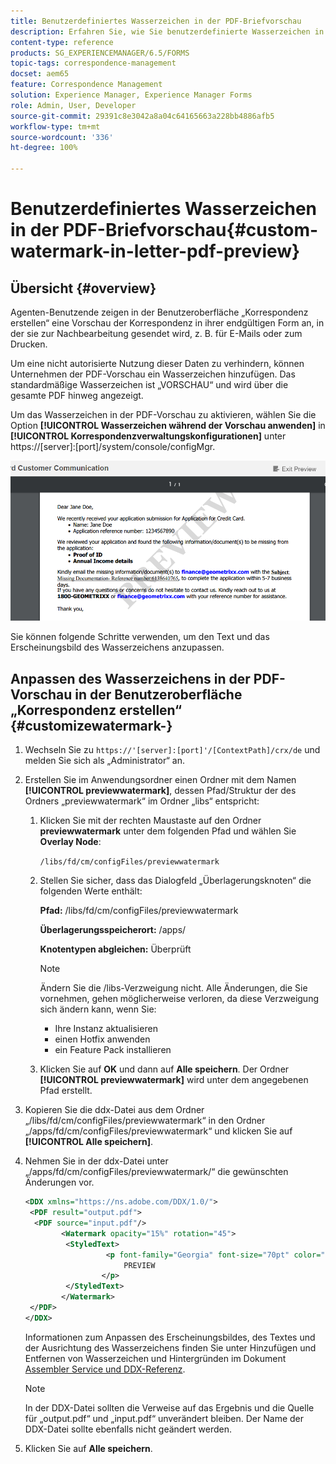 ```yaml
---
title: Benutzerdefiniertes Wasserzeichen in der PDF-Briefvorschau
description: Erfahren Sie, wie Sie benutzerdefinierte Wasserzeichen in der PDF-Briefvorschau erstellen.
content-type: reference
products: SG_EXPERIENCEMANAGER/6.5/FORMS
topic-tags: correspondence-management
docset: aem65
feature: Correspondence Management
solution: Experience Manager, Experience Manager Forms
role: Admin, User, Developer
source-git-commit: 29391c8e3042a8a04c64165663a228bb4886afb5
workflow-type: tm+mt
source-wordcount: '336'
ht-degree: 100%

---
```


# Benutzerdefiniertes Wasserzeichen in der PDF-Briefvorschau{#custom-watermark-in-letter-pdf-preview}

## Übersicht {#overview}

Agenten-Benutzende zeigen in der Benutzeroberfläche „Korrespondenz erstellen“ eine Vorschau der Korrespondenz in ihrer endgültigen Form an, in der sie zur Nachbearbeitung gesendet wird, z. B. für E-Mails oder zum Drucken.

Um eine nicht autorisierte Nutzung dieser Daten zu verhindern, können Unternehmen der PDF-Vorschau ein Wasserzeichen hinzufügen. Das standardmäßige Wasserzeichen ist „VORSCHAU“ und wird über die gesamte PDF hinweg angezeigt.

Um das Wasserzeichen in der PDF-Vorschau zu aktivieren, wählen Sie die Option **[!UICONTROL Wasserzeichen während der Vorschau anwenden]** in **[!UICONTROL Korrespondenzverwaltungskonfigurationen]** unter https://[server]:[port]/system/console/configMgr.

![default-watermark](assets/default-watermark.png)

Sie können folgende Schritte verwenden, um den Text und das Erscheinungsbild des Wasserzeichens anzupassen.

## Anpassen des Wasserzeichens in der PDF-Vorschau in der Benutzeroberfläche „Korrespondenz erstellen“ {#customizewatermark-}

1. Wechseln Sie zu `https://'[server]:[port]'/[ContextPath]/crx/de` und melden Sie sich als „Administrator“ an.
1. Erstellen Sie im Anwendungsordner einen Ordner mit dem Namen **[!UICONTROL previewwatermark]**, dessen Pfad/Struktur der des Ordners „previewwatermark“ im Ordner „libs“ entspricht:

   1. Klicken Sie mit der rechten Maustaste auf den Ordner **previewwatermark** unter dem folgenden Pfad und wählen Sie **Overlay Node**:

      `/libs/fd/cm/configFiles/previewwatermark`

   1. Stellen Sie sicher, dass das Dialogfeld „Überlagerungsknoten“ die folgenden Werte enthält:

      **Pfad:** /libs/fd/cm/configFiles/previewwatermark

      **Überlagerungsspeicherort:** /apps/

      **Knotentypen abgleichen:** Überprüft

      >[!NOTE]
      >
      >Ändern Sie die /libs-Verzweigung nicht. Alle Änderungen, die Sie vornehmen, gehen möglicherweise verloren, da diese Verzweigung sich ändern kann, wenn Sie:
      >
      >    
      >    
      >    * Ihre Instanz aktualisieren
      >    * einen Hotfix anwenden
      >    * ein Feature Pack installieren
      >    
      >

   1. Klicken Sie auf **OK** und dann auf **Alle speichern**. Der Ordner **[!UICONTROL previewwatermark]** wird unter dem angegebenen Pfad erstellt.

1. Kopieren Sie die ddx-Datei aus dem Ordner „/libs/fd/cm/configFiles/previewwatermark“ in den Ordner „/apps/fd/cm/configFiles/previewwatermark“ und klicken Sie auf **[!UICONTROL Alle speichern]**.
1. Nehmen Sie in der ddx-Datei unter „/apps/fd/cm/configFiles/previewwatermark/“ die gewünschten Änderungen vor.

   ```xml
   <DDX xmlns="https://ns.adobe.com/DDX/1.0/">
    <PDF result="output.pdf">
     <PDF source="input.pdf"/>
           <Watermark opacity="15%" rotation="45">
            <StyledText>
                     <p font-family="Georgia" font-size="70pt" color="black" font-weight="bold">
                         PREVIEW
                    </p>
            </StyledText>
           </Watermark>
    </PDF>
   </DDX>
   ```

   Informationen zum Anpassen des Erscheinungsbildes, des Textes und der Ausrichtung des Wasserzeichens finden Sie unter Hinzufügen und Entfernen von Wasserzeichen und Hintergründen im Dokument [Assembler Service und DDX-Referenz](https://help.adobe.com/de_DE/livecycle/11.0/ddxRef.pdf).

   >[!NOTE]
   >
   >In der DDX-Datei sollten die Verweise auf das Ergebnis und die Quelle für „output.pdf“ und „input.pdf“ unverändert bleiben. Der Name der DDX-Datei sollte ebenfalls nicht geändert werden.

1. Klicken Sie auf **Alle speichern**.
